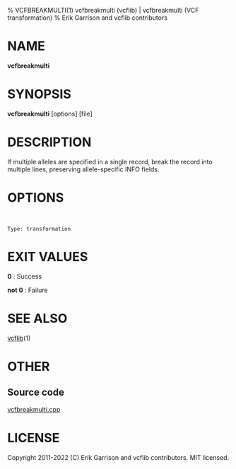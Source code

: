 % VCFBREAKMULTI(1) vcfbreakmulti (vcflib) | vcfbreakmulti (VCF transformation)
% Erik Garrison and vcflib contributors

# NAME

**vcfbreakmulti**

# SYNOPSIS

**vcfbreakmulti** [options] [file]

# DESCRIPTION

If multiple alleles are specified in a single record, break the record into multiple lines, preserving allele-specific INFO fields.



# OPTIONS

```


Type: transformation

```





# EXIT VALUES

**0**
: Success

**not 0**
: Failure

# SEE ALSO



[vcflib](./vcflib.md)(1)



# OTHER

## Source code

[vcfbreakmulti.cpp](https://github.com/vcflib/vcflib/blob/master/src/vcfbreakmulti.cpp)

# LICENSE

Copyright 2011-2022 (C) Erik Garrison and vcflib contributors. MIT licensed.

<!--
  Created with ./scripts/bin2md.rb scripts/bin2md-template.erb
-->

